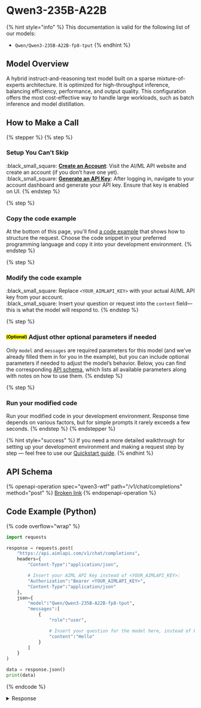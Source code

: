 # Qwen3-235B-A22B

{% hint style="info" %}
This documentation is valid for the following list of our models:

* `Qwen/Qwen3-235B-A22B-fp8-tput`
{% endhint %}

## Model Overview

A hybrid instruct-and-reasoning text model built on a sparse mixture-of-experts architecture. It is optimized for high-throughput inference, balancing efficiency, performance, and output quality. This configuration offers the most cost-effective way to handle large workloads, such as batch inference and model distillation.

## How to Make a Call

{% stepper %}
{% step %}
### Setup You Can’t Skip&#x20;

:black\_small\_square:  [**Create an Account**](https://aimlapi.com/app/sign-up): Visit the AI/ML API website and create an account (if you don’t have one yet).\
:black\_small\_square:  [**Generate an API Key**](https://aimlapi.com/app/keys): After logging in, navigate to your account dashboard and generate your API key. Ensure that key is enabled on UI.
{% endstep %}

{% step %}
### Copy the code example

At the bottom of this page, you'll find [a code example](qwen3-235b-a22b.md#code-example-python) that shows how to structure the request. Choose the code snippet in your preferred programming language and copy it into your development environment.
{% endstep %}

{% step %}
### Modify the code example

:black\_small\_square:  Replace `<YOUR_AIMLAPI_KEY>` with your actual AI/ML API key from your account.\
:black\_small\_square:  Insert your question or request into the `content` field—this is what the model will respond to.
{% endstep %}

{% step %}
### <sup><sub><mark style="background-color:yellow;">(Optional)<mark style="background-color:yellow;"><sub></sup> Adjust other optional parameters if needed

Only `model` and `messages` are required parameters for this model (and we’ve already filled them in for you in the example), but you can include optional parameters if needed to adjust the model’s behavior. Below, you can find the corresponding [API schema](qwen3-235b-a22b.md#api-schema), which lists all available parameters along with notes on how to use them.
{% endstep %}

{% step %}
### Run your modified code

Run your modified code in your development environment. Response time depends on various factors, but for simple prompts it rarely exceeds a few seconds.
{% endstep %}
{% endstepper %}

{% hint style="success" %}
If you need a more detailed walkthrough for setting up your development environment and making a request step by step — feel free to use our [Quickstart guide](../../../quickstart/setting-up.md).
{% endhint %}

## API Schema

{% openapi-operation spec="qwen3-wtf" path="/v1/chat/completions" method="post" %}
[Broken link](broken-reference)
{% endopenapi-operation %}

## Code Example (Python)

{% code overflow="wrap" %}
```python
import requests

response = requests.post(
    "https://api.aimlapi.com/v1/chat/completions",
    headers={
        "Content-Type":"application/json", 

        # Insert your AIML API Key instead of <YOUR_AIMLAPI_KEY>:
        "Authorization":"Bearer <YOUR_AIMLAPI_KEY>",
        "Content-Type":"application/json"
    },
    json={
        "model":"Qwen/Qwen3-235B-A22B-fp8-tput",
        "messages":[
            {
                "role":"user",

                # Insert your question for the model here, instead of Hello:
                "content":"Hello"
            }
        ]
    }
)

data = response.json()
print(data)
```
{% endcode %}

<details>

<summary>Response</summary>

{% code overflow="wrap" %}
```json5
{'id': 'ntFB5Ap-6UHjtw-93cab7642d14efac', 'object': 'chat.completion', 'choices': [{'index': 0, 'finish_reason': 'stop', 'logprobs': None, 'message': {'role': 'assistant', 'content': '<think>\nOkay, the user just said "Hello". I should respond in a friendly and welcoming manner. Let me make sure to greet them back and offer assistance. Maybe say something like, "Hello! How can I help you today?" That should be open-ended and inviting for them to ask questions or share what\'s on their mind. Keep it simple and positive.\n</think>\n\nHello! How can I help you today? 😊', 'tool_calls': []}}], 'created': 1746725755, 'model': 'Qwen/Qwen3-235B-A22B-fp8-tput', 'usage': {'prompt_tokens': 4, 'completion_tokens': 111, 'total_tokens': 115}}
```
{% endcode %}

</details>


